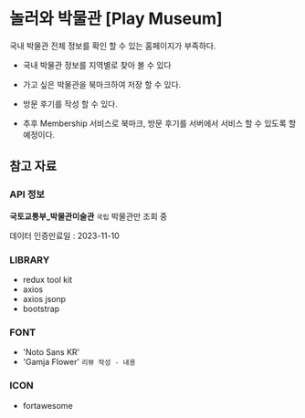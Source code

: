 # 놀러와 박물관 [Play Museum]

국내 박물관 전체 정보를 확인 할 수 있는 홈페이지가 부족하다.

* 국내 박물관 정보를 지역별로 찾아 볼 수 있다
* 가고 싶은 박물관을 북마크하여 저장 할 수 있다.
* 방문 후기를 작성 할 수 있다.

* 추후 Membership 서비스로 북마크, 방문 후기를 서버에서 서비스 할 수 있도록 할 예정이다.

## 참고 자료

### API 정보

**국토교통부_박물관미술관** `국립` 박물관만 조회 중

데이터 인증만료일 : 2023-11-10

### LIBRARY

* redux tool kit
* axios
* axios jsonp
* bootstrap

### FONT

* 'Noto Sans KR'
* 'Gamja Flower' `리뷰 작성 - 내용`

### ICON

* fortawesome

